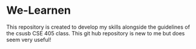 # We-Learnen
This repository is created to develop my skills alongside the guidelines of the csusb CSE 405 class.
This git hub repository is new to me but does seem very useful!
